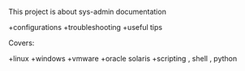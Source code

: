 This project is about sys-admin documentation

+configurations
+troubleshooting
+useful tips

Covers:

+linux
+windows
+vmware
+oracle solaris
+scripting , shell , python
